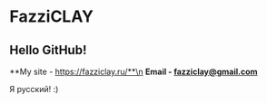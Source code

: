 # FazziCLAY
## Hello GitHub!
**My site - https://fazziclay.ru/**\n
**Email   - fazziclay@gmail.com**

Я русский! :)
